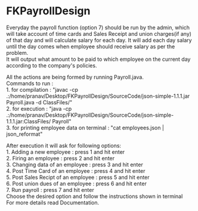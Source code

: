 # FKPayrollDesign
Everyday the payroll function (option 7) should be run by the admin, 
which will take account of time cards and Sales Receipt and union charges(if any) of that day and will calculate salary for each day.
It will add each day salary until the day comes when employee should receive salary as per the problem. \
It will output what amount to be paid to which employee on the current day according to the company's policies.

All the actions are being formed by running Payroll.java.\
Commands to run : \
      1. for compilation : "javac -cp .:/home/pranav/Desktop/FKPayrollDesign/SourceCode/json-simple-1.1.1.jar Payroll.java -d ClassFiles/" \
      2. for execution   : "java -cp .:/home/pranav/Desktop/FKPayrollDesign/SourceCode/json-simple-1.1.1.jar:ClassFiles/ Payroll" \
      3. for printing employee data on terminal : "cat employees.json | json_reformat"  

After execution it will ask for following options:\
      1. Adding a new employee : press 1 and hit enter\
      2. Firing an employee : press 2 and hit enter\
      3. Changing data of an employee : press 3 and hit enter\
      4. Post Time Card of an employee : press 4 and hit enter\
      5. Post Sales Recipt of an employee : press 5 and hit enter\
      6. Post union dues of an employee : press 6 and hit enter\
      7. Run payroll : press 7 and hit enter\
Choose the desired option and follow the instructions shown in terminal \
For more details read Documentation.
